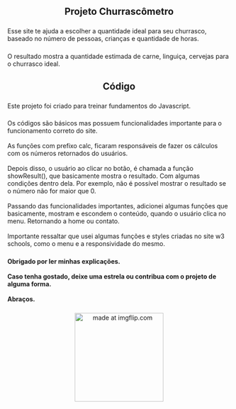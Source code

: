 <h2 align="center">Projeto Churrascômetro</h2>

###

<p align="left">Esse site te ajuda a escolher a quantidade ideal para seu churrasco, baseado no número de pessoas, crianças e quantidade de horas.</p>

###

<p align="left">O resultado mostra a quantidade estimada de carne, linguiça, cervejas para o churrasco ideal.</p>

###

<h2 align="center">Código</h2>

###

<p align="left">Este projeto foi criado para treinar fundamentos do Javascript.</p>

###

<p align="left">Os códigos são básicos mas possuem funcionalidades importante para o funcionamento correto do site. <br><br>As funções com prefixo calc, ficaram responsáveis de fazer os cálculos com os números retornados do usuários. <br><br>Depois disso, o usuário ao clicar no botão, é chamada a função showResult(), que basicamente mostra o resultado. Com algumas condições dentro dela. Por exemplo, não é possível mostrar o resultado se o número não for maior que 0.<br><br>Passando das funcionalidades importantes, adicionei algumas funções que basicamente, mostram e escondem o conteúdo, quando o usuário clica no menu. Retornando a home ou contato.<br><br>Importante ressaltar que usei algumas funções e styles criadas no site w3 schools, como o menu e a responsividade do mesmo.</p>

###

<h4 align="left">Obrigado por ler minhas explicações. <br><br>Caso tenha gostado, deixe uma estrela ou contribua com o projeto de alguma forma. <br><br>Abraços.</h4>

###

<div align="center">
  <a href="https://imgflip.com/i/6ujmgt"><img src="https://i.imgflip.com/6ujmgt.jpg" height="200" title="made at imgflip.com"/></a>
</div>

###
